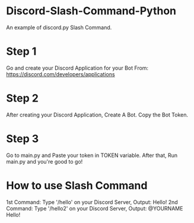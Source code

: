 # Discord-Slash-Command-Python
An example of discord.py Slash Command.


# Step 1
Go and create your Discord Application for your Bot From: https://discord.com/developers/applications


# Step 2
After creating your Discord Application, Create A Bot. Copy the Bot Token.

# Step 3
Go to main.py and Paste your token in TOKEN variable. After that, Run main.py and you're good to go!

# How to use Slash Command
1st Command: Type '/hello' on your Discord Server, Output: Hello!
2nd Command: Type '/hello2' on your Discord Server, Output: @YOURNAME Hello!

